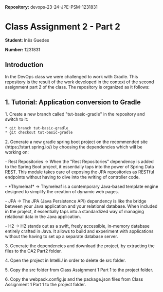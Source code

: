 <strong>Repository:</strong> devops-23-24-JPE-PSM-1231831
 <p></p>

# Class Assignment 2 - Part 2
 <p></p>

<p></p>

<strong>Student: </strong>
Inês Guedes
 <p></p>

<strong>Number:</strong>
1231831
<p></p>
<p></p>
<p></p>

## Introduction
<p><p>
In the DevOps class we were challenged to work with Gradle. This repository is the result of the work developed in the context of the second assignment part 2 of the class.
The repository is organized as it follows:

<p></p>

## 1. Tutorial: Application conversion to Gradle
<p></p>
1. Create a new branch called "tut-basic-gradle" in the repository and switch to it:
<p>
 
```bash
* git branch tut-basic-gradle
* git checkout tut-basic-gradle
```
<p><p>
<p><p>
2. Generate a new gradle spring boot project on the recommended site (https://start.spring.io/) by choosing the dependencies which will be working on:
 <p><p>
     - Rest Repositories -> When the "Rest Repositories" dependency is added to the Spring Boot project, it essentially taps into the power of Spring Data REST. This module takes care of exposing the JPA repositories as RESTful endpoints without having to dive into the writing of controller code.
  <p><p>
     - *Thymeleaf* -> Thymeleaf is a contemporary Java-based template engine designed to simplify the creation of dynamic web pages.
  <p><p>  
   - JPA -> The JPA (Java Persistence API) dependency is like the bridge between your Java application and your relational database. When included in the project, it essentially taps into a standardized way of managing relational data in the Java application.
  <p><p>
     - H2 -> H2 stands out as a swift, freely accessible, in-memory database entirely crafted in Java. It allows to build and experiment with applications without the having to set up a separate database server.
<p><p>
 <p><p>
3. Generate the dependencies and download the project, by extracting the files to the CA2 Part2 folder.
 <p><p>
 <p><p>
4. Open the project in IntelliJ in order to delete de src folder.
 <p><p>
 <p><p>
5. Copy the src folder from Class Assignment 1 Part 1 to the project folder.
   <p><p>
 <p><p>
6. Copy the webpack.config.js and the package.json files from Class Assignment 1 Part 1 to the project folder.
